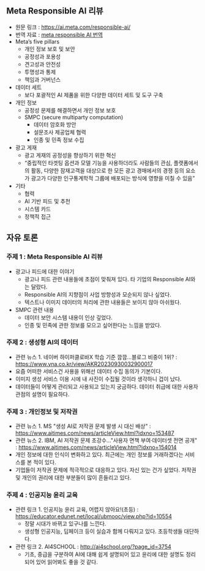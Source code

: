 ## Meta Responsible AI 리뷰
- 원문 링크 : https://ai.meta.com/responsible-ai/
- 번역 자료 : [meta responsible AI 번역](../translation/meta_responsibleAI.md)
- Meta’s five pillars
    - 개인 정보 보호 및 보안
    - 공정성과 포용성
    - 견고성과 안전성
    - 투명성과 통제
    - 책임과 거버넌스
- 데이터 세트
    - 보다 포괄적인 AI 제품을 위한 다양한 데이터 세트 및 도구 구축
- 개인 정보
    - 공정성 문제를 해결하면서 개인 정보 보호
    - SMPC (secure multiparty computation)
        - 데이터 암호화 방안
        - 설문조사 제공업체 협력
        - 인종 및 민족 정보 수집
- 광고 게재
    - 광고 게재의 공정성을 향상하기 위한 혁신
    - “중립적인 타겟팅 옵션과 모델 기능을 사용하더라도 사람들의 관심, 플랫폼에서의 활동, 다양한 잠재고객을 대상으로 한 모든 광고 경매에서의 경쟁 등의 요소가 광고가 다양한 인구통계학적 그룹에 배포되는 방식에 영향을 미칠 수 있음”
- 기타
    - 협력
    - AI 기반 피드 및 추천
    - 시스템 카드
    - 정책적 접근

## 자유 토론
### 주제 1 : Meta Responsible AI 리뷰
- 광고나 피드에 대한 이야기
    - 광고나 피드 관련 내용들에 초점이 맞춰져 있다. 타 기업의 Responsible AI와는 달랐다.
    - Responsible AI의 지향점이 사업 방향성과 모순되지 않나 싶었다.
    - 텍스트나 이미지 데이터의 처리에 관한 내용들은 보이지 않아 아쉬웠다.
- SMPC 관련 내용
    - 데이터 보안 시스템 내용이 인상 깊었다.
    - 인종 및 민족에 관한 정보를 모으고 싶어한다는 느낌을 받았다.

### 주제 2 : 생성형 AI의 데이터
- 관련 뉴스 1. 네이버 하이퍼클로바X 학습 기준 깜깜…블로그 비중이 1위? : https://www.yna.co.kr/view/AKR20230930032900017
- 요즘 어떠한 서비스건 사용을 위해선 데이터 수집 동의가 기본이다.
- 이미지 생성 서비스 이용 시에 내 사진이 수집될 것이라 생각하니 겁이 났다.
- 데이터들이 어떻게 관리되고 사용되고 있는지 궁금하다. 데이터 취급에 대한 사용자 관점의 설명이 필요하다.

### 주제 3 : 개인정보 및 저작권
- 관련 뉴스 1. MS "생성 AI로 저작권 문제 발생 시 대신 배상" : https://www.aitimes.com/news/articleView.html?idxno=153487
- 관련 뉴스 2. IBM, AI 저작권 문제 초강수..."사용자 면책 부여·데이터셋 전면 공개" : https://www.aitimes.com/news/articleView.html?idxno=154014
- 개인 정보에 대한 인식이 변화하고 있다. 최근에는 개인 정보를 거래하겠다는 서비스를 본 적이 있다.
- 기업들이 저작권 문제에 적극적으로 대응하고 있다. 자신 있는 건가 싶었다. 저작권 및 개인의 권리에 대한 부분들이 많이 흔들리고 있다.

### 주제 4 : 인공지능 윤리 교육
- 관련 링크 1. 인공지능 윤리 교육, 어렵지 않아요!(초등) : https://educator.edunet.net/local/ubmooc/view.php?id=10554
    - 정말 시대가 바뀌고 있구나를 느낀다.
    - 생성형 인공지능, 딥페이크 등이 실습과 함께 다뤄지고 있다. 초등학생들 대단하다.
- 관련 링크 2. AI4SCHOOL : http://ai4school.org/?page_id=3754
    - 기초, 중급을 구분하여 AI에 대해 쉽게 설명되어 있고 윤리에 대한 설명도 정리되어 있어 읽어봐도 좋을 것 같다.
